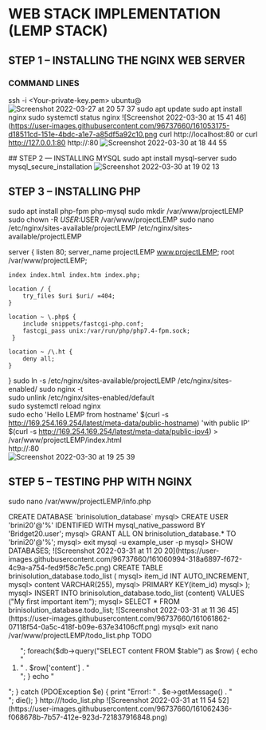 # WEB STACK IMPLEMENTATION (LEMP STACK)
## STEP 1 – INSTALLING THE NGINX WEB SERVER
### COMMAND LINES
ssh -i <Your-private-key.pem> ubuntu@<EC2-Public-IP-address>
![Screenshot 2022-03-27 at 20 57 37](https://user-images.githubusercontent.com/96737660/161052625-f6ca98b7-a0ab-4a7e-8924-38f519b5ec81.png)
sudo apt update
sudo apt install nginx 
sudo systemctl status nginx
![Screenshot 2022-03-30 at 15 41 46](https://user-images.githubusercontent.com/96737660/161053175-d18511cd-151e-4bdc-a1e7-a85df5a92c10.png
curl http://localhost:80
or
curl http://127.0.0.1:80
http://<Public-IP-Address>:80
![Screenshot 2022-03-30 at 18 44 55](https://user-images.githubusercontent.com/96737660/161053629-d0cc555f-d826-43d9-a228-d8d959cce007.png)
  


 ## STEP 2 — INSTALLING MYSQL
sudo apt install mysql-server
sudo mysql_secure_installation
![Screenshot 2022-03-30 at 19 02 13](https://user-images.githubusercontent.com/96737660/161055710-dd05bbdb-1e3e-4679-9ada-3fd8157dfdfc.png)

 
  
  ## STEP 3 – INSTALLING PHP
  sudo apt install php-fpm php-mysql
  sudo mkdir /var/www/projectLEMP
  sudo chown -R $USER:$USER /var/www/projectLEMP
  sudo nano /etc/nginx/sites-available/projectLEMP
  /etc/nginx/sites-available/projectLEMP

server {
    listen 80;
    server_name projectLEMP www.projectLEMP;
    root /var/www/projectLEMP;

    index index.html index.htm index.php;

    location / {
        try_files $uri $uri/ =404;
    }

    location ~ \.php$ {
        include snippets/fastcgi-php.conf;
        fastcgi_pass unix:/var/run/php/php7.4-fpm.sock;
     }

    location ~ /\.ht {
        deny all;
    }

}
sudo ln -s /etc/nginx/sites-available/projectLEMP /etc/nginx/sites-enabled/ 
sudo nginx -t  
sudo unlink /etc/nginx/sites-enabled/default  
sudo systemctl reload nginx  
sudo echo 'Hello LEMP from hostname' $(curl -s http://169.254.169.254/latest/meta-data/public-hostname) 'with public IP' $(curl -s http://169.254.169.254/latest/meta-data/public-ipv4) > /var/www/projectLEMP/index.html  
 http://<Public-IP-Address>:80  
![Screenshot 2022-03-30 at 19 25 39](https://user-images.githubusercontent.com/96737660/161057927-03c0d911-5b0d-48cc-b638-8a05cf8e7129.png)
  
 
  
  ## STEP 5 – TESTING PHP WITH NGINX  
 sudo nano /var/www/projectLEMP/info.php 
<?php
phpinfo();  
http://`server_domain_or_IP`/info.php
![Screenshot 2022-03-30 at 19 46 54](https://user-images.githubusercontent.com/96737660/161058496-0f22cc40-0bfd-4af1-8ff3-5bf55d6f9da5.png)
sudo rm /var/www/your_domain/info.php



## STEP 6 – RETRIEVING DATA FROM MYSQL DATABASE WITH PHP (CONTINUED)
sudo mysql
![Screenshot 2022-03-30 at 18 55 04](https://user-images.githubusercontent.com/96737660/161059678-91aee773-e34e-456b-8da1-7081c2dd0b52.png)
mysql> CREATE DATABASE `brinisolution_database`
mysql>  CREATE USER 'brini20'@'%' IDENTIFIED WITH mysql_native_password BY 'Bridget20.user'; 
mysql> GRANT ALL ON brinisolution_database.* TO 'brini20'@'%';
mysql> exit
mysql -u example_user -p
mysql> SHOW DATABASES;
![Screenshot 2022-03-31 at 11 20 20](https://user-images.githubusercontent.com/96737660/161060994-318a6897-f672-4c9a-a754-fed9f58c7e5c.png)
CREATE TABLE brinisolution_database.todo_list (
mysql>     item_id INT AUTO_INCREMENT,
mysql>     content VARCHAR(255),
mysql>     PRIMARY KEY(item_id)
mysql> );
mysql> INSERT INTO brinisolution_database.todo_list (content) VALUES ("My first important item");
mysql>  SELECT * FROM brinisolution_database.todo_list;
![Screenshot 2022-03-31 at 11 36 45](https://user-images.githubusercontent.com/96737660/161061862-07118f54-0a5c-418f-b09e-637e34106cff.png)
mysql> exit
nano /var/www/projectLEMP/todo_list.php
<?php
$user = "brini20";
$password = "Bridget20.user";
$database = "brinisolution_database";
$table = "todo_list";

try {
  $db = new PDO("mysql:host=localhost;dbname=$database", $user, $password);
  echo "<h2>TODO</h2><ol>";
  foreach($db->query("SELECT content FROM $table") as $row) {
    echo "<li>" . $row['content'] . "</li>";
  }
  echo "</ol>";
} catch (PDOException $e) {
    print "Error!: " . $e->getMessage() . "<br/>";
    die();
}
http://<Public_domain_or_IP>/todo_list.php
![Screenshot 2022-03-31 at 11 54 52](https://user-images.githubusercontent.com/96737660/161062436-f068678b-7b57-412e-923d-721837916848.png)




